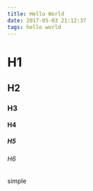 ```yaml
---
title: Hello World
date: 2017-05-03 21:12:37
tags: hello world
---
```


# H1
## H2
### H3
#### H4
##### H5
###### H6

simple
